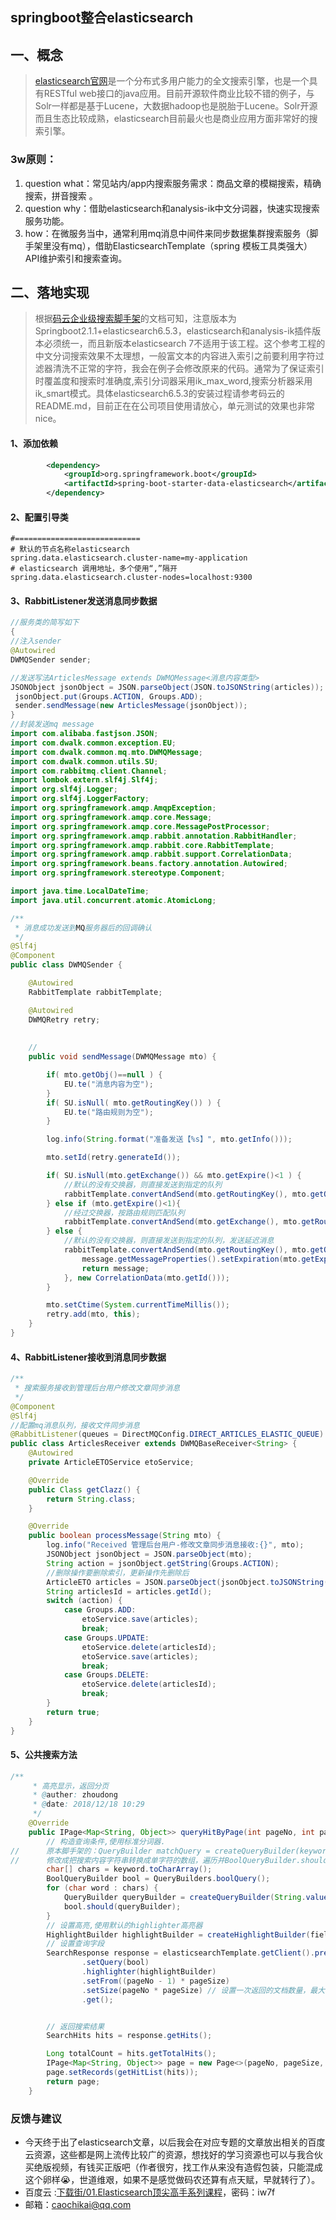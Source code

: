 ## springboot整合elasticsearch

## 一、概念

> [elasticsearch官网](https://www.elastic.co/cn/)是一个分布式多用户能力的全文搜索引擎，也是一个具有RESTful web接口的java应用。目前开源软件商业比较不错的例子，与Solr一样都是基于Lucene，大数据hadoop也是脱胎于Lucene。Solr开源而且生态比较成熟，elasticsearch目前最火也是商业应用方面非常好的搜索引擎。

### 3w原则：

1. question what：常见站内/app内搜索服务需求：商品文章的模糊搜索，精确搜索，拼音搜索 。
2. question why：借助elasticsearch和analysis-ik中文分词器，快速实现搜索服务功能。
3. how：在微服务当中，通常利用mq消息中间件来同步数据集群搜索服务（脚手架里没有mq），借助ElasticsearchTemplate（spring 模板工具类强大）API维护索引和搜索查询。

## 二、落地实现

> 根据[码云企业级搜索脚手架](https://gitee.com/11230595/springboot-elasticsearch)的文档可知，注意版本为Springboot2.1.1+elasticsearch6.5.3，elasticsearch和analysis-ik插件版本必须统一，而且新版本elasticsearch 7不适用于该工程。这个参考工程的中文分词搜索效果不太理想，一般富文本的内容进入索引之前要利用字符过滤器清洗不正常的字符，我会在例子会修改原来的代码。通常为了保证索引时覆盖度和搜索时准确度,索引分词器采用ik_max_word,搜索分析器采用ik_smart模式。具体elasticsearch6.5.3的安装过程请参考码云的README.md，目前正在在公司项目使用请放心，单元测试的效果也非常nice。

#### 1、添加依赖

```xml
        <dependency>
            <groupId>org.springframework.boot</groupId>
            <artifactId>spring-boot-starter-data-elasticsearch</artifactId>
        </dependency>
```

#### 2、配置引导类

```properties
#============================
# 默认的节点名称elasticsearch
spring.data.elasticsearch.cluster-name=my-application
# elasticsearch 调用地址，多个使用“,”隔开
spring.data.elasticsearch.cluster-nodes=localhost:9300
```

#### 3、RabbitListener发送消息同步数据

```java
//服务类的简写如下
{
//注入sender    
@Autowired
DWMQSender sender;

//发送写法ArticlesMessage extends DWMQMessage<消息内容类型>
JSONObject jsonObject = JSON.parseObject(JSON.toJSONString(articles));
 jsonObject.put(Groups.ACTION, Groups.ADD);
 sender.sendMessage(new ArticlesMessage(jsonObject));
}
//封装发送mq message
import com.alibaba.fastjson.JSON;
import com.dwalk.common.exception.EU;
import com.dwalk.common.mq.mto.DWMQMessage;
import com.dwalk.common.utils.SU;
import com.rabbitmq.client.Channel;
import lombok.extern.slf4j.Slf4j;
import org.slf4j.Logger;
import org.slf4j.LoggerFactory;
import org.springframework.amqp.AmqpException;
import org.springframework.amqp.core.Message;
import org.springframework.amqp.core.MessagePostProcessor;
import org.springframework.amqp.rabbit.annotation.RabbitHandler;
import org.springframework.amqp.rabbit.core.RabbitTemplate;
import org.springframework.amqp.rabbit.support.CorrelationData;
import org.springframework.beans.factory.annotation.Autowired;
import org.springframework.stereotype.Component;

import java.time.LocalDateTime;
import java.util.concurrent.atomic.AtomicLong;

/**
 * 消息成功发送到MQ服务器后的回调确认
 */
@Slf4j
@Component
public class DWMQSender {

    @Autowired
    RabbitTemplate rabbitTemplate;

    @Autowired
    DWMQRetry retry;
    
    
	//
    public void sendMessage(DWMQMessage mto) {

        if( mto.getObj()==null ) {
            EU.te("消息内容为空");
        }
        if( SU.isNull( mto.getRoutingKey()) ) {
            EU.te("路由规则为空");
        }

        log.info(String.format("准备发送【%s】", mto.getInfo()));

        mto.setId(retry.generateId());

        if( SU.isNull(mto.getExchange()) && mto.getExpire()<1 ) {
            //默认的没有交换器，则直接发送到指定的队列
            rabbitTemplate.convertAndSend(mto.getRoutingKey(), mto.getObj(), new CorrelationData(mto.getId()));
        } else if (mto.getExpire()<1){
            //经过交换器，按路由规则匹配队列
            rabbitTemplate.convertAndSend(mto.getExchange(), mto.getRoutingKey(), mto.getObj(), new CorrelationData(mto.getId()));
        } else {
            //默认的没有交换器，则直接发送到指定的队列，发送延迟消息
            rabbitTemplate.convertAndSend(mto.getRoutingKey(), mto.getObj(), message -> {
                message.getMessageProperties().setExpiration(mto.getExpire()+"");
                return message;
            }, new CorrelationData(mto.getId()));
        }

        mto.setCtime(System.currentTimeMillis());
        retry.add(mto, this);
    }
}

```

#### 4、RabbitListener接收到消息同步数据

```java
/**
 * 搜索服务接收到管理后台用户修改文章同步消息
 */
@Component
@Slf4j
//配置mq消息队列，接收文件同步消息
@RabbitListener(queues = DirectMQConfig.DIRECT_ARTICLES_ELASTIC_QUEUE)
public class ArticlesReceiver extends DWMQBaseReceiver<String> {
    @Autowired
    private ArticleETOService etoService;

    @Override
    public Class getClazz() {
        return String.class;
    }

    @Override
    public boolean processMessage(String mto) {
        log.info("Received 管理后台用户-修改文章同步消息接收:{}", mto);
        JSONObject jsonObject = JSON.parseObject(mto);
        String action = jsonObject.getString(Groups.ACTION);
        //删除操作要删除索引，更新操作先删除后
        ArticleETO articles = JSON.parseObject(jsonObject.toJSONString(), ArticleETO.class);
        String articlesId = articles.getId();
        switch (action) {
            case Groups.ADD:
                etoService.save(articles);
                break;
            case Groups.UPDATE:
                etoService.delete(articlesId);
                etoService.save(articles);
                break;
            case Groups.DELETE:
                etoService.delete(articlesId);
                break;
        }
        return true;
    }
}
```

#### 5、公共搜索方法

```java
/**
     * 高亮显示，返回分页
     * @auther: zhoudong
     * @date: 2018/12/18 10:29
     */
    @Override
    public IPage<Map<String, Object>> queryHitByPage(int pageNo, int pageSize, String keyword, String indexName, String... fieldNames) {
        // 构造查询条件,使用标准分词器.
//      原本脚手架的：QueryBuilder matchQuery = createQueryBuilder(keyword, fieldNames);
//      修改成把搜索内容字符串转换成单字符的数组，遍历并BoolQueryBuilder.should至少有一个语句要匹配，与 OR 等价。        
        char[] chars = keyword.toCharArray();
        BoolQueryBuilder bool = QueryBuilders.boolQuery();
        for (char word : chars) {
            QueryBuilder queryBuilder = createQueryBuilder(String.valueOf(word), fieldNames);
            bool.should(queryBuilder);
        }
        // 设置高亮,使用默认的highlighter高亮器
        HighlightBuilder highlightBuilder = createHighlightBuilder(fieldNames);
        // 设置查询字段
        SearchResponse response = elasticsearchTemplate.getClient().prepareSearch(indexName)
                .setQuery(bool)
                .highlighter(highlightBuilder)
                .setFrom((pageNo - 1) * pageSize)
                .setSize(pageNo * pageSize) // 设置一次返回的文档数量，最大值：10000
                .get();


        // 返回搜索结果
        SearchHits hits = response.getHits();

        Long totalCount = hits.getTotalHits();
        IPage<Map<String, Object>> page = new Page<>(pageNo, pageSize, totalCount);
        page.setRecords(getHitList(hits));
        return page;
    }
```

### 反馈与建议

- 今天终于出了elasticsearch文章，以后我会在对应专题的文章放出相关的百度云资源，这些都是网上流传比较广的资源，想找好的学习资源也可以与我合伙买绝版视频，有钱买正版吧（作者很穷，找工作从来没有造假包装，只能混成这个卵样😭，世道维艰，如果不是感觉做码农还算有点天赋，早就转行了）。
- 百度云 :[下载街/01.Elasticsearch顶尖高手系列课程](https://pan.baidu.com/s/1d2adCgJMuwt6UmAxEMRYxA#list/path=%2F)，密码：iw7f
- 邮箱：[caochikai@qq.com](mailto:caochikai@qq.com)

